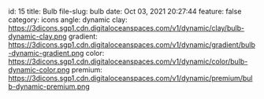 id: 15
title: Bulb 
file-slug: bulb
date: Oct 03, 2021 20:27:44
feature: false
category: icons
angle: dynamic
clay: https://3dicons.sgp1.cdn.digitaloceanspaces.com/v1/dynamic/clay/bulb-dynamic-clay.png
gradient: https://3dicons.sgp1.cdn.digitaloceanspaces.com/v1/dynamic/gradient/bulb-dynamic-gradient.png
color: https://3dicons.sgp1.cdn.digitaloceanspaces.com/v1/dynamic/color/bulb-dynamic-color.png
premium: https://3dicons.sgp1.cdn.digitaloceanspaces.com/v1/dynamic/premium/bulb-dynamic-premium.png
